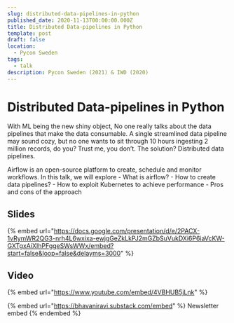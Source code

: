 ```yaml
---
slug: distributed-data-pipelines-in-python
published_date: 2020-11-13T00:00:00.000Z
title: Distributed Data-pipelines in Python
template: post
draft: false
location:
  - Pycon Sweden
tags:
  - talk
description: Pycon Sweden (2021) & IWD (2020)
---
```


# Distributed Data-pipelines in Python

With ML being the new shiny object, No one really talks about the data pipelines that make the data consumable. A single streamlined data pipeline may sound cozy, but no one wants to sit through 10 hours ingesting 2 million records, do you? Trust me, you don’t. The solution? Distributed data pipelines.

Airflow is an open-source platform to create, schedule and monitor workflows. In this talk, we will explore - What is airflow? - How to create data pipelines? - How to exploit Kubernetes to achieve performance - Pros and cons of the approach

## Slides

{% embed url="https://docs.google.com/presentation/d/e/2PACX-1vRymWR2QG3-nrh4L6wxixa-ewjgGeZkLkPJ2mGZbSuVukDXi6P6iaVcKW-GXTgxAiXIhPFggeSWsWWx/embed?start=false&loop=false&delayms=3000" %}

## Video

{% embed url="https://www.youtube.com/embed/4VBHUB5jLnk" %}



{% embed url="https://bhavaniravi.substack.com/embed" %}
Newsletter embed
{% endembed %}
